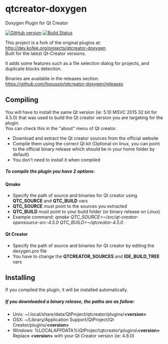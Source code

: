 # qtcreator-doxygen
Doxygen Plugin for Qt Creator

[![GitHub version](https://badge.fury.io/gh/fpoussin%2Fqtcreator-doxygen.svg)](https://github.com/fpoussin/qtcreator-doxygen/releases)
[![Build Status](https://jenkins.netyxia.net/buildStatus/icon?job=MotoLink%2Fmaster)](https://jenkins.netyxia.net/job/MotoLink/job/master/)  

This project is a fork of the original plugins at: http://dev.kofee.org/projects/qtcreator-doxygen  
Built for the latest Qt-Creator versions.

It adds some features such as a file selection dialog for projects, and duplicate blocks detection.

Binaries are available in the releases section.  
https://github.com/fpoussin/qtcreator-doxygen/releases

## Compiling

You will have to install the same Qt version (ie: 5.10 MSVC 2015 32 bit for 4.5.0) that was used to build the Qt creator version you are targeting for the plugin.  
You can check this in the "about" menu of Qt creator.  

* Download and extract the Qt creator sources from the official website  
* Compile them using the correct Qt kit (Optional on linux, you can point to the official binary release which should be in your home folder by default)  
* You don't need to install it when compiled  
  
  
##### To compile the plugin you have 2 options:  
#### Qmake  
* Specify the path of source and binaries for Qt creator using **QTC_SOURCE** and **QTC_BUILD** vars  
* **QTC_SOURCE** must point to the sources you extracted  
* **QTC_BUILD** must point to your build folder (or binary release on Linux)  
* Example command: *qmake QTC_SOURCE=\~/src/qt-creator-opensource-src-4.5.0 QTC_BUILD=\~/qtcreator-4.5.0* .  
  
#### Qt Creator  
* Specify the path of source and binaries for Qt creator by editing the dexygen.pro file  
* You have to change the **QTCREATOR_SOURCES** and **IDE_BUILD_TREE** vars  


## Installing  
If you compiled the plugin, it will be installed automatically.  
  
##### If you downloaded a binary release, the paths are as follow:  
* Unix: ~/.local/share/data/QtProject/qtcreator/plugins/**\<version\>**  
* OSX: ~/Library/Application Support/QtProject/Qt Creator/plugins/**\<version\>**  
* Windows: %LOCALAPPDATA%\QtProject\qtcreator\plugins\\**\<version\>**  
Replace **\<version\>**  with your Qt Creator version (ie: 4.8.0)  
